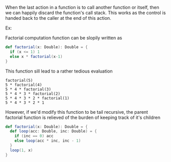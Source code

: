 When the last action in a function is to call another function or itself, then we can happily discard the function's call stack. This works as the control is handed back to the caller at the end of this action.

Ex:

Factorial computation function can be slopily written as
```scala
def factorial(x: Double): Double = {
  if (x <= 1) 1
  else x * factorial(x-1)
}
```

This function sill lead to a rather tedious evaluation

```
factorial(5)
5 * factorial(4)
5 * 4 * factorial(3)
5 * 4 * 3 * factorial(2)
5 * 4 * 3 * 2 * factorial(1)
5 * 4 * 3 * 2 * 1
```

However, if we'd modify this function to be tail recursive, the parent factorial function is relieved of the burden of keeping track of it's children

```scala
def factorial(x: Double): Double = {
  def loop(acc: Double, inc: Double) = {
    if (inc == 0) acc
    else loop(acc * inc, inc - 1)
  }
  loop(1, x)
}
```

